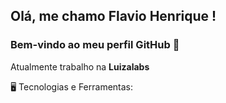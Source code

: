 ## Olá, me chamo Flavio Henrique ! 
### Bem-vindo ao meu perfil GitHub 👋

Atualmente trabalho na **Luizalabs**

🖥️ Tecnologias e Ferramentas:


<!--
<img width="100" height="100" src="https://cdn.jsdelivr.net/gh/devicons/devicon/icons/java/java-original-wordmark.svg" />
<img width="100" height="100" src="https://cdn.jsdelivr.net/gh/devicons/devicon/icons/spring/spring-original-wordmark.svg" />
<img width="100" height="100" src="https://cdn.jsdelivr.net/gh/devicons/devicon/icons/mongodb/mongodb-original-wordmark.svg" />
          
          
          


https://www.alura.com.br/artigos/como-criar-um-readme-para-seu-perfil-github?gclid=CjwKCAjwzeqVBhAoEiwAOrEmzTUFmhFGEb8IfRg18thX_DgfDMjf1r-148lItlXNPm0bkrP04BcdxBoCd0EQAvD_BwE

<div>
  <a href="https://github.com/flaviohf">
  <img height="180em" src="https://github-readme-stats.vercel.app/api/top-langs/?username=flaviohf&layout=compact&langs_count=7&theme=dracula"/>
  <img height="180em" src="https://github-readme-stats.vercel.app/api?username=flaviohf&show_icons=true&theme=dracula&include_all_commits=true&count_private=true"/>
</div>

**flaviohf/flaviohf** is a ✨ _special_ ✨ repository because its `README.md` (this file) appears on your GitHub profile.

Here are some ideas to get you started:

- 🔭 I’m currently working on ...
- 🌱 I’m currently learning ...
- 👯 I’m looking to collaborate on ...
- 🤔 I’m looking for help with ...
- 💬 Ask me about ...
- 📫 How to reach me: ...
- 😄 Pronouns: ...
- ⚡ Fun fact: ...
-->
